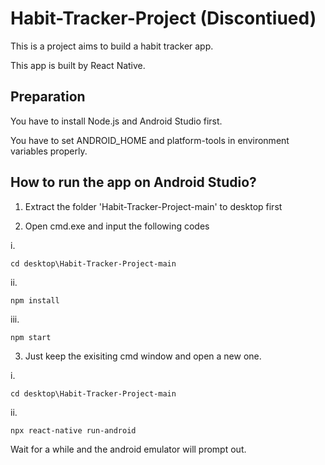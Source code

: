 # Habit-Tracker-Project (Discontiued)


This is a project aims to build a habit tracker app.

This app is built by React Native.

## Preparation

You have to install Node.js and Android Studio first.

You have to set ANDROID_HOME and platform-tools in environment variables properly.

## How to run the app on Android Studio?

1. Extract the folder 'Habit-Tracker-Project-main' to desktop first

2. Open cmd.exe and input the following codes

i. 

```
cd desktop\Habit-Tracker-Project-main
```
ii. 

```
npm install
```
iii. 

```
npm start
```

3. Just keep the exisiting cmd window and open a new one.

i. 

```
cd desktop\Habit-Tracker-Project-main
```

ii. 

```
npx react-native run-android
```

Wait for a while and the android emulator will prompt out.
